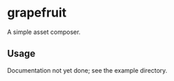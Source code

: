 # grapefruit
A simple asset composer.

## Usage
Documentation not yet done; see the example directory.
